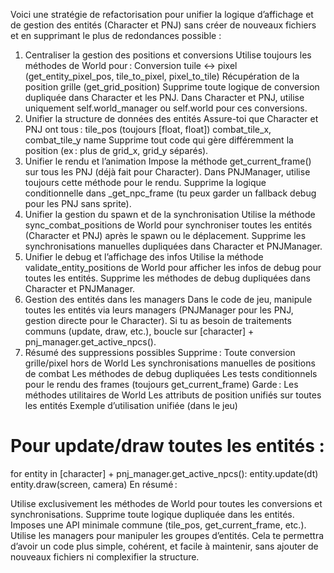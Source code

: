Voici une stratégie de refactorisation pour unifier la logique d’affichage et de gestion des entités (Character et PNJ) sans créer de nouveaux fichiers et en supprimant le plus de redondances possible :

1. Centraliser la gestion des positions et conversions
Utilise toujours les méthodes de World pour :
Conversion tuile <-> pixel (get_entity_pixel_pos, tile_to_pixel, pixel_to_tile)
Récupération de la position grille (get_grid_position)
Supprime toute logique de conversion dupliquée dans Character et les PNJ.
Dans Character et PNJ, utilise uniquement self.world_manager ou self.world pour ces conversions.
2. Unifier la structure de données des entités
Assure-toi que Character et PNJ ont tous :
tile_pos (toujours [float, float])
combat_tile_x, combat_tile_y
name
Supprime tout code qui gère différemment la position (ex : plus de grid_x, grid_y séparés).
3. Unifier le rendu et l’animation
Impose la méthode get_current_frame() sur tous les PNJ (déjà fait pour Character).
Dans PNJManager, utilise toujours cette méthode pour le rendu.
Supprime la logique conditionnelle dans _get_npc_frame (tu peux garder un fallback debug pour les PNJ sans sprite).
4. Unifier la gestion du spawn et de la synchronisation
Utilise la méthode sync_combat_positions de World pour synchroniser toutes les entités (Character et PNJ) après le spawn ou le déplacement.
Supprime les synchronisations manuelles dupliquées dans Character et PNJManager.
5. Unifier le debug et l’affichage des infos
Utilise la méthode validate_entity_positions de World pour afficher les infos de debug pour toutes les entités.
Supprime les méthodes de debug dupliquées dans Character et PNJManager.
6. Gestion des entités dans les managers
Dans le code de jeu, manipule toutes les entités via leurs managers (PNJManager pour les PNJ, gestion directe pour le Character).
Si tu as besoin de traitements communs (update, draw, etc.), boucle sur [character] + pnj_manager.get_active_npcs().
7. Résumé des suppressions possibles
Supprime :
Toute conversion grille/pixel hors de World
Les synchronisations manuelles de positions de combat
Les méthodes de debug dupliquées
Les tests conditionnels pour le rendu des frames (toujours get_current_frame)
Garde :
Les méthodes utilitaires de World
Les attributs de position unifiés sur toutes les entités
Exemple d’utilisation unifiée (dans le jeu)
# Pour update/draw toutes les entités :
for entity in [character] + pnj_manager.get_active_npcs():
    entity.update(dt)
    entity.draw(screen, camera)
En résumé :

Utilise exclusivement les méthodes de World pour toutes les conversions et synchronisations.
Supprime toute logique dupliquée dans les entités.
Imposes une API minimale commune (tile_pos, get_current_frame, etc.).
Utilise les managers pour manipuler les groupes d’entités.
Cela te permettra d’avoir un code plus simple, cohérent, et facile à maintenir, sans ajouter de nouveaux fichiers ni complexifier la structure.